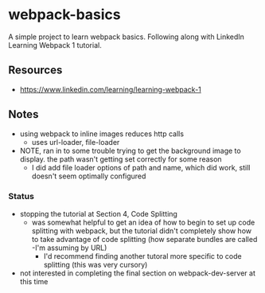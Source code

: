 # webpack-basics

A simple project to learn webpack basics. Following along with LinkedIn Learning Webpack 1 tutorial.

## Resources
* https://www.linkedin.com/learning/learning-webpack-1

## Notes
* using webpack to inline images reduces http calls
  - uses url-loader, file-loader
* NOTE, ran in to some trouble trying to get the background image to display. the path wasn't getting set correctly for some reason
  - I did add file loader options of path and name, which did work, still doesn't seem optimally configured

### Status
* stopping the tutorial at Section 4, Code Splitting
  - was somewhat helpful to get an idea of how to begin to set up code splitting with webpack, but the tutorial didn't completely show how to take advantage of code splitting (how separate bundles are called -I'm assuming by URL)
    + I'd recommend finding another tutoral more specific to code splitting (this was very cursory)
* not interested in completing the final section on webpack-dev-server at this time

